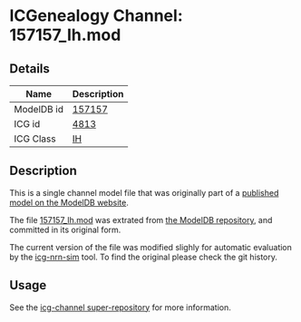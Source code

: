# ICGenealogy Channel: 157157\_Ih.mod

## Details

Name | Description
---- | -----------
ModelDB id | [157157](http://senselab.med.yale.edu/ModelDB/ShowModel.cshtml?model=157157)
ICG id | [4813](http://icg.neurotheory.ox.ac.uk/channels/4/4813)
ICG Class | [IH](http://icg.neurotheory.ox.ac.uk/channels/4)

## Description

This is a single channel model file that was originally part of a [published model on the ModelDB website](http://senselab.med.yale.edu/mModelDB/ShowModel.cshtml?model=157157).


The file [157157\_Ih.mod](157157_Ih.mod) was extrated from [the ModelDB repository](http://senselab.med.yale.edu/ModelDB/ShowModel.cshtml?model=157157), and committed in its original form.

The current version of the file was modified slighly for automatic evaluation by the [icg-nrn-sim](https://github.com/icgenealogy/icg-nrn-sim) tool. To find the original please check the git history.


## Usage

See the [icg-channel super-repository](https://github.com/icgenealogy/icg-channels) for more information.
